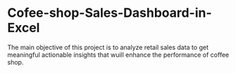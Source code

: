 # Cofee-shop-Sales-Dashboard-in-Excel
The main objective of this project is to  analyze retail sales data to get meaningful  actionable insights that wuill enhance the performance of coffee shop.
